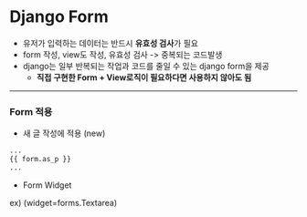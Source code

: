 # Django Form

* 유저가 입력하는 데이터는 반드시 **유효성 검사**가 필요
* form 작성, view도 작성, 유효성 검사 -> 중복되는 코드발생
* django는 일부 반복되는 작업과 코드를 줄일 수 있는 django form을 제공
  * **직접 구현한 Form + View로직이 필요하다면 사용하지 않아도 됨**

***

### Form 적용

* 새 글 작성에 적용 (new)

```html
...
{{ form.as_p }}
...
```



* Form Widget

ex) (widget=forms.Textarea)













